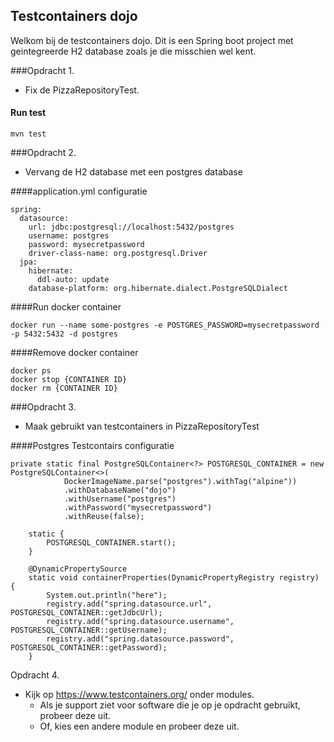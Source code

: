 ## Testcontainers dojo
Welkom bij de testcontainers dojo. Dit is een Spring boot project met geintegreerde H2 database zoals je die misschien wel kent.

###Opdracht 1. 
- Fix de PizzaRepositoryTest.
#### Run test
```
mvn test
```

###Opdracht 2. 
- Vervang de H2 database met een postgres database

####application.yml configuratie
```
spring:
  datasource:
    url: jdbc:postgresql://localhost:5432/postgres
    username: postgres
    password: mysecretpassword
    driver-class-name: org.postgresql.Driver
  jpa:
    hibernate:
      ddl-auto: update
    database-platform: org.hibernate.dialect.PostgreSQLDialect
```

####Run docker container
```
docker run --name some-postgres -e POSTGRES_PASSWORD=mysecretpassword -p 5432:5432 -d postgres
```

####Remove docker container
```
docker ps
docker stop {CONTAINER ID}
docker rm {CONTAINER ID}
```

###Opdracht 3.
- Maak gebruikt van testcontainers in PizzaRepositoryTest

####Postgres Testcontairs configuratie
```
private static final PostgreSQLContainer<?> POSTGRESQL_CONTAINER = new PostgreSQLContainer<>(
            DockerImageName.parse("postgres").withTag("alpine"))
            .withDatabaseName("dojo")
            .withUsername("postgres")
            .withPassword("mysecretpassword")
            .withReuse(false);

    static {
        POSTGRESQL_CONTAINER.start();
    }

    @DynamicPropertySource
    static void containerProperties(DynamicPropertyRegistry registry) {
        System.out.println("here");
        registry.add("spring.datasource.url", POSTGRESQL_CONTAINER::getJdbcUrl);
        registry.add("spring.datasource.username", POSTGRESQL_CONTAINER::getUsername);
        registry.add("spring.datasource.password", POSTGRESQL_CONTAINER::getPassword);
    }
```

Opdracht 4.
- Kijk op https://www.testcontainers.org/ onder modules. 
    - Als je support ziet voor software die je op je opdracht gebruikt, probeer deze uit.
    - Of, kies een andere module en probeer deze uit.
